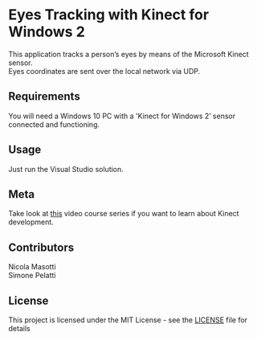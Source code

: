 # Eyes Tracking with Kinect for Windows 2

This application tracks a person’s eyes by means of the Microsoft Kinect sensor.  
Eyes coordinates are sent over the local network via UDP.

## Requirements

You will need a Windows 10 PC with a 'Kinect for Windows 2’ sensor connected and functioning.

## Usage

Just run the Visual Studio solution.

## Meta

Take look at [this](https://channel9.msdn.com/coding4fun/kinect/Programming-Kinect-for-Windows-v2-Jumpstart-on-Demand) video course series if you want to learn about Kinect development.

## Contributors

Nicola Masotti  
Simone Pelatti 

## License

This project is licensed under the MIT License - see the [LICENSE](LICENSE) file for details
